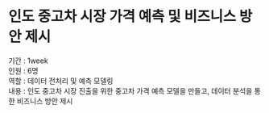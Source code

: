 # 인도 중고차 시장 가격 예측 및 비즈니스 방안 제시
  
기간 : 1week  
인원 : 6명  
역할 : 데이터 전처리 및 예측 모델링  
내용 : 인도 중고차 시장 진출을 위한 중고차 가격 예측 모델을 만들고, 데이터 분석을 통한 비즈니스 방안 제시
